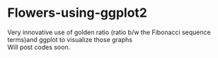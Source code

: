 # Flowers-using-ggplot2
Very innovative use of golden ratio (ratio b/w the Fibonacci sequence terms)and ggplot to visualize those graphs   
Will post codes soon.
